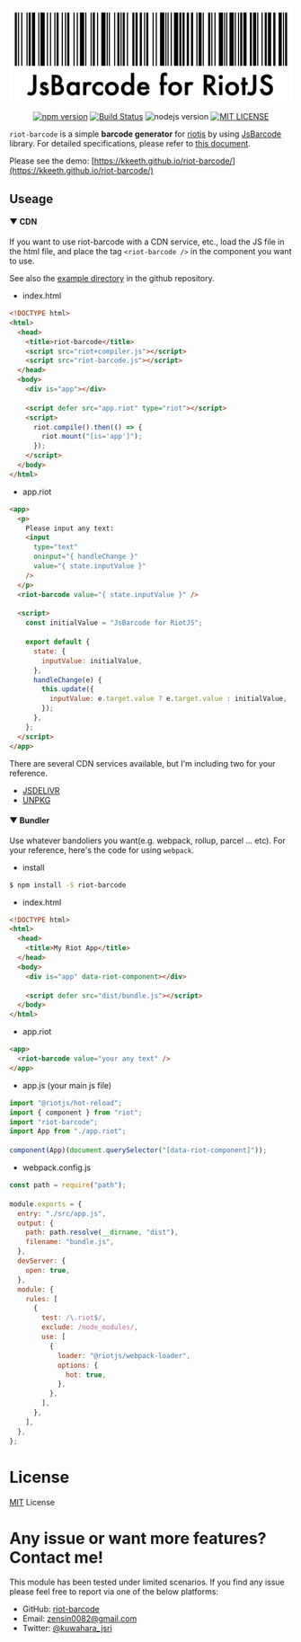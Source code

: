 <p align="center">
  <img src="https://raw.githubusercontent.com/kkeeth/riot-barcode/master/assets/img/barcode.png" alt="barcode" width="600">
  <br />
  <br />
<a href="https://badge.fury.io/js/riot-barcode"><img src="https://badge.fury.io/js/riot-barcode.svg" alt="npm version" /></a>
<a href="https://travis-ci.org/kkeeth/riot-barcode"><img src="https://travis-ci.org/kkeeth/riot-barcode.svg" alt="Build Status" /></a>
<img src="https://img.shields.io/badge/node-%3E%3D%2012.18.3-brightgreen.svg?style=social" alt="nodejs version" />
<a href="https://github.com/kkeeth/riot-barcode/blob/master/LICENSE"><img src="http://img.shields.io/badge/license-MIT-blue.svg?style=flat" alt="MIT LICENSE" /></a>

</p>

`riot-barcode` is a simple **barcode generator** for [riotjs](https://riot.js.org/) by using [JsBarcode](https://lindell.me/JsBarcode/) library. For detailed specifications, please refer to [this document](https://github.com/lindell/JsBarcode/blob/master/README.md#supported-barcodes).

Please see the demo: [https://kkeeth.github.io/riot-barcode/](https://kkeeth.github.io/riot-barcode/)

## Useage

#### ▼ CDN

If you want to use riot-barcode with a CDN service, etc., load the JS file in the html file, and place the tag `<riot-barcode />` in the component you want to use.

See also the [example directory](https://github.com/kkeeth/riot-barcode/tree/master/example) in the github repository.

- index.html

```html
<!DOCTYPE html>
<html>
  <head>
    <title>riot-barcode</title>
    <script src="riot+compiler.js"></script>
    <script src="riot-barcode.js"></script>
  </head>
  <body>
    <div is="app"></div>

    <script defer src="app.riot" type="riot"></script>
    <script>
      riot.compile().then(() => {
        riot.mount("[is='app']");
      });
    </script>
  </body>
</html>
```

- app.riot

```html
<app>
  <p>
    Please input any text:
    <input
      type="text"
      oninput="{ handleChange }"
      value="{ state.inputValue }"
    />
  </p>
  <riot-barcode value="{ state.inputValue }" />

  <script>
    const initialValue = "JsBarcode for RiotJS";

    export default {
      state: {
        inputValue: initialValue,
      },
      handleChange(e) {
        this.update({
          inputValue: e.target.value ? e.target.value : initialValue,
        });
      },
    };
  </script>
</app>
```

There are several CDN services available, but I'm including two for your reference.

- [JSDELIVR](https://cdn.jsdelivr.net/npm/riot-barcode@0.0.4/dist/riot-barcode.min.js)
- [UNPKG](https://unpkg.com/riot-barcode/dist/riot-barcode.min.js)

#### ▼ Bundler

Use whatever bandoliers you want(e.g. webpack, rollup, parcel ... etc). For your reference, here's the code for using `webpack`.

- install

```bash
$ npm install -S riot-barcode
```

- index.html

```html
<!DOCTYPE html>
<html>
  <head>
    <title>My Riot App</title>
  </head>
  <body>
    <div is="app" data-riot-component></div>

    <script defer src="dist/bundle.js"></script>
  </body>
</html>
```

- app.riot

```html
<app>
  <riot-barcode value="your any text" />
</app>
```

- app.js (your main js file)

```js
import "@riotjs/hot-reload";
import { component } from "riot";
import "riot-barcode";
import App from "./app.riot";

component(App)(document.querySelector("[data-riot-component]"));
```

- webpack.config.js

```js
const path = require("path");

module.exports = {
  entry: "./src/app.js",
  output: {
    path: path.resolve(__dirname, "dist"),
    filename: "bundle.js",
  },
  devServer: {
    open: true,
  },
  module: {
    rules: [
      {
        test: /\.riot$/,
        exclude: /node_modules/,
        use: [
          {
            loader: "@riotjs/webpack-loader",
            options: {
              hot: true,
            },
          },
        ],
      },
    ],
  },
};
```

# License

[MIT](https://github.com/kkeeth/riot-barcode/blob/master/LICENSE) License

# Any issue or want more features? Contact me!

This module has been tested under limited scenarios. If you find any issue please feel free to report via one of the below platforms:

- GitHub: <a href="https://github.com/kkeeth/riot-barcode/issues">riot-barcode</a><br>
- Email: zensin0082@gmail.com<br>
- Twitter: <a href="https://twitter.com/kuwahara_jsri" target="_blank">@kuwahara_jsri</a>
